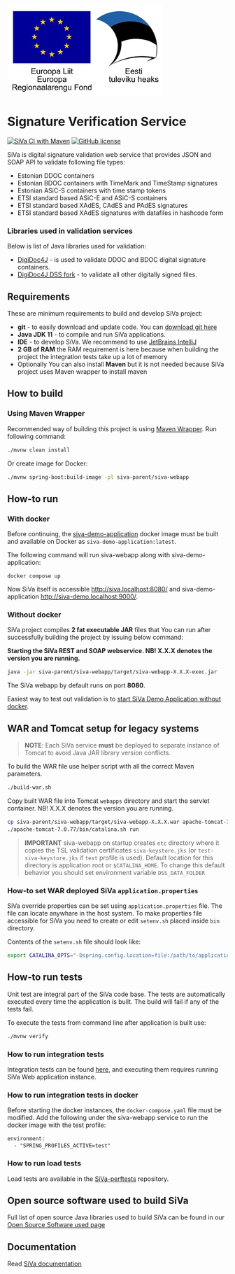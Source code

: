![EU Regional Development Fund](docs/img/siva/EL_Regionaalarengu_Fond_horisontaalne-vaike.jpg)

# Signature Verification Service

[![SiVa CI with Maven](https://github.com/open-eid/siva/actions/workflows/siva-verify.yml/badge.svg?branch=master)](https://github.com/open-eid/siva/actions/workflows/siva-verify.yml)
[![GitHub license](https://img.shields.io/badge/license-EUPLv1.1-blue.svg)](https://raw.githubusercontent.com/open-eid/SiVa/develop/LICENSE.md)

SiVa is digital signature validation web service that provides JSON and SOAP API to validate following file types:

* Estonian DDOC containers
* Estonian BDOC containers with TimeMark and TimeStamp signatures
* Estonian ASiC-S containers with time stamp tokens
* ETSI standard based ASiC-E and ASiC-S containers
* ETSI standard based XAdES, CAdES and PAdES signatures
* ETSI standard based XAdES signatures with datafiles in hashcode form

### Libraries used in validation services

Below is list of Java libraries used for validation:

* [DigiDoc4J](https://github.com/open-eid/digidoc4j) - is used to validate DDOC and BDOC digital signature containers.
* [DigiDoc4J DSS fork](https://github.com/open-eid/sd-dss) - to validate all other digitally signed files.

## Requirements

These are minimum requirements to build and develop SiVa project:

* **git** - to easily download and update code. You can [download git here](https://git-scm.com/)
* **Java JDK 11** - to compile and run SiVa applications.
* **IDE** - to develop SiVa. We recommend to use [JetBrains IntelliJ](https://www.jetbrains.com/idea/)
* **2 GB of RAM** the RAM requirement is here because when building the project the integration tests take up a lot of memory
* Optionally You can also install **Maven** but it is not needed because SiVa project uses Maven wrapper to install maven

## How to build

### Using Maven Wrapper

Recommended way of building this project is using [Maven Wrapper](https://github.com/takari/maven-wrapper).
Run following command:

```bash
./mvnw clean install
```

Or create image for Docker:

```bash
./mvnw spring-boot:build-image -pl siva-parent/siva-webapp
```

## How-to run

### With docker

Before continuing, the [siva-demo-application](https://github.com/open-eid/SiVa-demo-application) docker image must be built and available on Docker as `siva-demo-application:latest`.

The following command will run siva-webapp along with siva-demo-application:

```
docker compose up
```

Now SiVa itself is accessible http://siva.localhost:8080/ and siva-demo-application http://siva-demo.localhost:9000/.

### Without docker

SiVa project compiles **2 fat executable JAR** files that You can run after successfully building the
project by issuing below command:

**Starting the SiVa REST and SOAP webservice. NB! X.X.X denotes the version you are running.**

```bash
java -jar siva-parent/siva-webapp/target/siva-webapp-X.X.X-exec.jar
```

The SiVa webapp by default runs on port **8080**.

Easiest way to test out validation is to [start SiVa Demo Application without docker](https://github.com/open-eid/SiVa-demo-application#without-docker).

## WAR and Tomcat setup for legacy systems

> **NOTE**: Each SiVa service **must** be deployed to separate instance of Tomcat to avoid Java JAR library version
> conflicts.

To build the WAR file use helper script with all the correct Maven parameters.

```bash
./build-war.sh
```

Copy built WAR file into Tomcat `webapps` directory and start the servlet container. NB! X.X.X denotes the version you are running.

```bash
cp siva-parent/siva-webapp/target/siva-webapp-X.X.X.war apache-tomcat-7.0.70/webapps
./apache-tomcat-7.0.77/bin/catalina.sh run
```

> **IMPORTANT** siva-webapp on startup creates `etc` directory where it copies the TSL validation certificates
> `siva-keystore.jks` (or `test-siva-keystore.jks` if `test` profile is used). Default location for this directory
> is application root or `$CATALINA_HOME`. To change this default behavior you should set environment variable
> `DSS_DATA_FOLDER`

### How-to set WAR deployed SiVa `application.properties`

SiVa override properties can be set using `application.properties` file. The file can locate anywhare in the host system.
To make properties file accessible for SiVa you need to create or edit `setenv.sh` placed inside `bin` directory.

Contents of the `setenv.sh` file should look like:

```bash
export CATALINA_OPTS="-Dspring.config.location=file:/path/to/application.properties"
```

## How-to run tests

Unit test are integral part of the SiVa code base. The tests are automatically executed every
time the application is built. The build will fail if any of the tests fail.

To execute the tests from command line after application is built use:

```bash
./mvnw verify
```

### How to run integration tests
Integration tests can be found [here](https://github.com/open-eid/SiVa-Test), and executing them requires running SiVa Web application instance.

### How to run integration tests in docker
Before starting the docker instances, the `docker-compose.yaml` file must be modified. Add the following under the siva-webapp service to run the docker image with the test profile:

```
environment:
  - "SPRING_PROFILES_ACTIVE=test"
```

### How to run load tests

Load tests are available in the [SiVa-perftests](https://github.com/open-eid/SiVa-perftests) repository.

## Open source software used to build SiVa

Full list of open source Java libraries used to build SiVa can be found in our
[Open Source Software used page](OSS_USED.md)

## Documentation

Read [SiVa documentation](http://open-eid.github.io/SiVa/)

